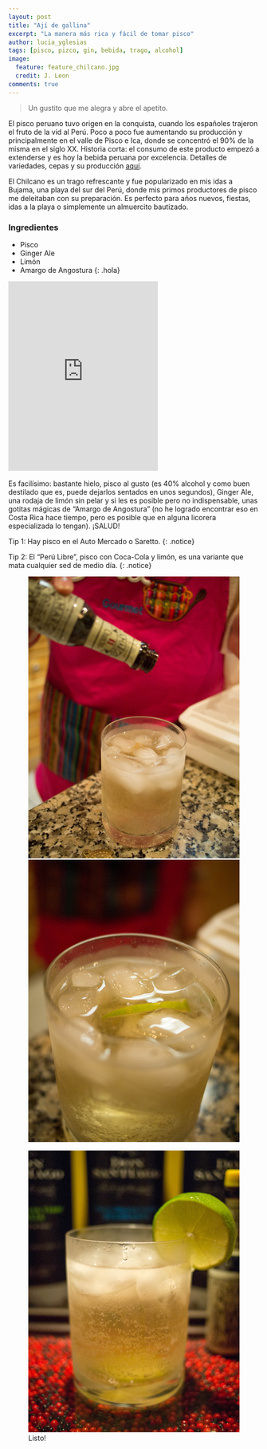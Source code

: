 ```yaml
---
layout: post
title: "Ají de gallina"
excerpt: "La manera más rica y fácil de tomar pisco"
author: lucia_yglesias
tags: [pisco, pizco, gin, bebida, trago, alcohol]
image:
  feature: feature_chilcano.jpg
  credit: J. Leon
comments: true
---
```

> Un gustito que me alegra y abre el apetito.

El pisco peruano tuvo origen en la conquista, cuando los españoles trajeron el fruto de la vid al Perú. Poco a poco fue aumentando su producción y principalmente en el valle de Pisco e Ica, donde se concentró el 90% de la misma en el siglo XX. Historia corta: el consumo de este producto empezó a extenderse y es hoy la bebida peruana por excelencia. Detalles de variedades, cepas y su producción <a href="http://museodelpisco.org/espanol/todo-sobre-el-pisco/" target="_blank">aquí</a>.
 
El Chilcano es un trago refrescante y fue popularizado en mis idas a Bujama, una playa del sur del Perú, donde mis primos productores de pisco me deleitaban con su preparación. Es perfecto para años nuevos, fiestas, idas a la playa o simplemente un almuercito bautizado.

### Ingredientes

* Pisco
* Ginger Ale
* Limón
* Amargo de Angostura
{: .hola}

<iframe src="https://embed.spotify.com/?uri=spotify%3Auser%3Aspotifyenespa%C3%B1ol%3Aplaylist%3A1Cor41e1mw9SppXRBxMg8h" width="300" height="380" frameborder="0" allowtransparency="true"></iframe>

Es facilísimo: bastante hielo, pisco al gusto (es 40% alcohol y como buen destilado que es, puede dejarlos sentados en unos segundos), Ginger Ale, una rodaja de limón sin pelar y si les es posible pero no indispensable, unas gotitas mágicas de “Amargo de Angostura” (no he logrado encontrar eso en Costa Rica hace tiempo, pero es posible que en alguna licorera especializada lo tengan). ¡SALUD!
 
Tip 1: Hay pisco en el Auto Mercado o Saretto.
{: .notice}

Tip 2: El “Perú Libre”, pisco con Coca-Cola y limón, es una variante que mata cualquier sed de medio día.
{: .notice}

<figure class="half">
    <a href="/images/post_chilcano_1.jpg"><img src="/images/post_chilcano_1.jpg"></a>
    <a href="/images/post_chilcano_2.jpg"><img src="/images/post_chilcano_2.jpg"></a>
</figure>


<figure>
    <a href="/images/post_chilcano_4.jpg"><img src="/images/post_chilcano_4.jpg"></a>
    <figcaption>Listo!</figcaption>
</figure>



